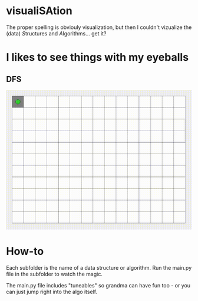 # visualiSAtion

The proper spelling is obviouly visuali*z*ation, but then I couldn't vizualize the (data) *S*tructures and *A*lgorithms... get it?

# I likes to see things with my eyeballs

## DFS

![dfs gif](/media/dfs.gif)

# How-to

Each subfolder is the name of a data structure or algorithm. Run the main.py file in the subfolder to watch the magic.

The main.py file includes "tuneables" so grandma can have fun too - or you can just jump right into the algo itself.